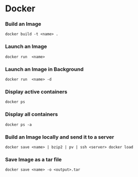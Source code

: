 # Docker

### Build an Image
```
docker build -t <name> . 
```

### Launch an Image
```
docker run  <name>
```

### Launch an Image in Background
```
docker run  <name> -d
```

### Display active containers
```
docker ps
```

### Display all containers
```
docker ps -a
```

### Build an Image locally and send it to a server
```
docker save <name> | bzip2 | pv | ssh <server> docker load
```

### Save Image as a tar file
```
docker save <name> -o <output>.tar
```
